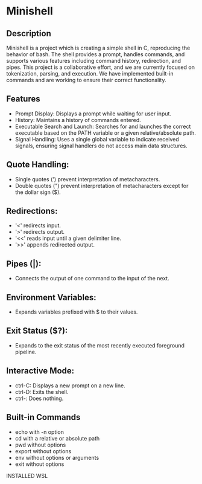 # Minishell

## Description
Minishell is a project which is creating a simple shell in C, reproducing the behavior of bash. The shell provides a prompt, handles commands, and supports various features including command history, redirection, and pipes. This project is a collaborative effort, and we are currently focused on tokenization, parsing, and execution. We have implemented built-in commands and are working to ensure their correct functionality.

## Features
- Prompt Display: Displays a prompt while waiting for user input.
- History: Maintains a history of commands entered.
- Executable Search and Launch: Searches for and launches the correct executable based on the PATH variable or a given relative/absolute path.
- Signal Handling: Uses a single global variable to indicate received signals, ensuring signal handlers do not access main data structures.

## Quote Handling:
- Single quotes (') prevent interpretation of metacharacters.
- Double quotes (") prevent interpretation of metacharacters except for the dollar sign ($).

## Redirections:
- '<' redirects input.
- '>' redirects output.
- '<<' reads input until a given delimiter line.
- '>>' appends redirected output.

## Pipes (|): 
- Connects the output of one command to the input of the next.

## Environment Variables: 
- Expands variables prefixed with $ to their values.
## Exit Status ($?): 
- Expands to the exit status of the most recently executed foreground pipeline.

## Interactive Mode:
- ctrl-C: Displays a new prompt on a new line.
- ctrl-D: Exits the shell.
- ctrl-\: Does nothing.

## Built-in Commands
- echo with -n option
- cd with a relative or absolute path
- pwd without options
- export without options
- env without options or arguments
- exit without options

INSTALLED WSL